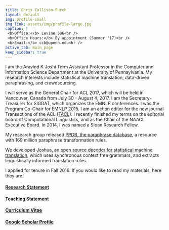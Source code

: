 ```yaml
---
title: Chris Callison-Burch
layout: default
img: profile-small
img_link: assets/img/profile-large.jpg
caption: |
 <b>Office:</b> Levine 506<br />
 <b>Office Hours:</b> By appointment (Summer '17)<br />
 <b>Email:</b> ccb@upenn.edu<br />
active_tab: main_page 
keep_sidebar: true 
---
```





I am the Aravind K Joshi Term Assistant Professor in the Computer and Information Science Department at the University of Pennsylvania. My research interests include statistical machine translation, data-driven paraphrasing, and crowdsourcing.

I will serve as the General Chair for ACL 2017, which will be held in Vancouver, Canada from July 30 - August 4, 2017. I am the Secretary-Treasurer for SIGDAT, which organizes the EMNLP conferences. I was the Program Co-Chair for EMNLP 2015. I am an action editor for the new journal Transactions of the ACL ([TACL](http://www.transacl.org)). I recently finished my terms on the editorial board of Computational Linguistics, and as the Chair of the NAACL Executive Board. In 2014, I was named a Sloan Research Fellow. 

My research group released [PPDB, the paraphrase database](http://paraphrase.org/), a resource with 169 million paraphrase transformation rules.

We developed [Joshua, an open source decoder for statistical machine translation](http://joshua-decoder.org/), which uses synchronous context free grammars, and extracts linguistically informed translation rules. 

I applied for tenure in Fall 2016. If you would like to read my materials, here they are:
<h4><a href="research-statement.html" class="label label-success">Research Statement</a></h4>
<h4><a href="teaching-statement.html" class="label label-primary">Teaching Statement</a></h4>
<h4><a href="resume.html" class="label label-info">Curriculum Vitae</a></h4>
<h4><a href="https://scholar.google.com/citations?user=nv-MV58AAAAJ&hl=en" class="label label-warning">Google Scholar Profile</a></h4>